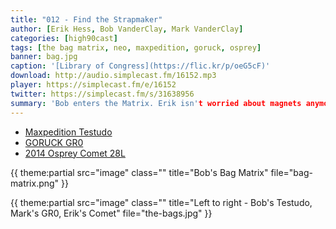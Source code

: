 ```yaml
---
title: "012 - Find the Strapmaker"
author: [Erik Hess, Bob VanderClay, Mark VanderClay]
categories: [high90cast]
tags: [the bag matrix, neo, maxpedition, goruck, osprey]
banner: bag.jpg
caption: '[Library of Congress](https://flic.kr/p/oeG5cF)'
download: http://audio.simplecast.fm/16152.mp3
player: https://simplecast.fm/e/16152
twitter: https://simplecast.fm/s/31638956
summary: 'Bob enters the Matrix. Erik isn't worried about magnets anymore. Mark gets mad over a stripped screw.'
---
```


* [Maxpedition Testudo](http://www.maxpedition.com/store/pc/Testudo-Laptop-Backpack-Large-p1902.htm)
* [GORUCK GR0](http://www.goruck.com/gr0-black-/p/GEAR-000065)
* [2014 Osprey Comet 28L](http://solobagging.com/2014/07/07/gear-review-day-trek-osprey-comet/)

{{ theme:partial src="image" class="" title="Bob's Bag Matrix" file="bag-matrix.png" }}

{{ theme:partial src="image" class="" title="Left to right - Bob's Testudo, Mark's GR0, Erik's Comet" file="the-bags.jpg" }}

